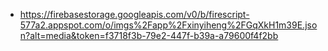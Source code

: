- https://firebasestorage.googleapis.com/v0/b/firescript-577a2.appspot.com/o/imgs%2Fapp%2Fxinyiheng%2FGqXkH1m39E.json?alt=media&token=f3718f3b-79e2-447f-b39a-a79600f4f2bb
